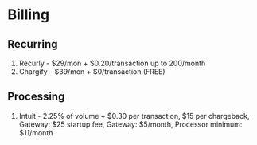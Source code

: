 # Billing
## Recurring
1. Recurly - $29/mon + $0.20/transaction up to 200/month
2. Chargify - $39/mon + $0/transaction (FREE)

## Processing
1. Intuit - 2.25% of volume + $0.30 per transaction, $15 per chargeback,
   Gateway: $25 startup fee, Gateway: $5/month, Processor minimum:
$11/month
